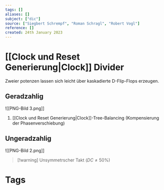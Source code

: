 ```yaml
---
tags: []
aliases: []
subject: ["dic"]
source: ["Siegbert Schrempf", "Roman Schragl", "Robert Vogl"]
reference: []
created: 24th January 2023
---
```


# [[Clock und Reset Generierung|Clock]] Divider
Zweier potenzen lassen sich leicht über kaskadierte D-Flip-Flops erzeugen.

## Geradzahlig 
![[PNG-Bild 3.png]]
1. [[Clock und Reset Generierung|Clock]]-Tree-Balancing (Kompensierung der Phasenverschiebung)


## Ungeradzahlig
![[PNG-Bild 2.png]]

>[!warning] Unsymmetrscher Takt $(DC\neq 50\%)$
# Tags